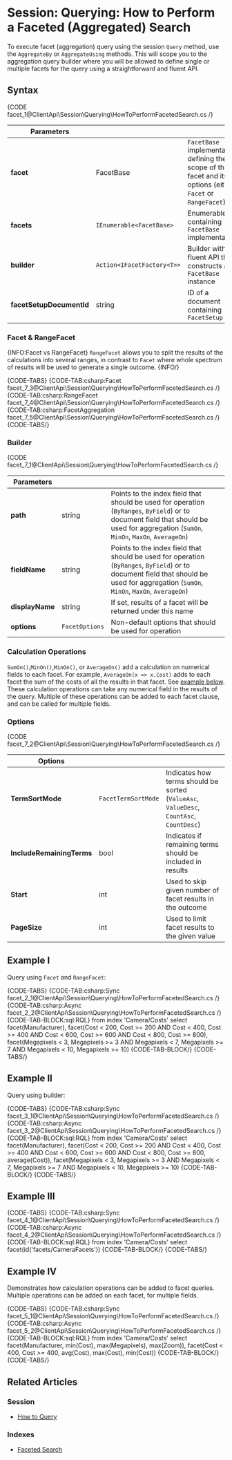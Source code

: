 # Session: Querying: How to Perform a Faceted (Aggregated) Search

To execute facet (aggregation) query using the session `Query` method, use the `AggregateBy` or `AggregateUsing` methods. This will scope you to the aggregation query builder where you will be allowed to define single or multiple facets for the query using a straightforward and fluent API.

## Syntax

{CODE facet_1@ClientApi\Session\Querying\HowToPerformFacetedSearch.cs /}

| Parameters | | |
| ------------- | ------------- | ----- |
| **facet** | FacetBase | `FacetBase` implementation defining the scope of the facet and its options (either `Facet` or `RangeFacet`) |
| **facets** | `IEnumerable<FacetBase>` | Enumerable containing `FacetBase` implementations |
| **builder** | `Action<IFacetFactory<T>>` | Builder with a fluent API that constructs a `FacetBase` instance |
| **facetSetupDocumentId** | string | ID of a document containing `FacetSetup` |

### Facet & RangeFacet

{INFO:Facet vs RangeFacet}
`RangeFacet` allows you to split the results of the calculations into several ranges, in contrast to `Facet` where whole spectrum of results will be used to generate a single outcome.
{INFO/}

{CODE-TABS}
{CODE-TAB:csharp:Facet facet_7_3@ClientApi\Session\Querying\HowToPerformFacetedSearch.cs /}
{CODE-TAB:csharp:RangeFacet facet_7_4@ClientApi\Session\Querying\HowToPerformFacetedSearch.cs /}
{CODE-TAB:csharp:FacetAggregation facet_7_5@ClientApi\Session\Querying\HowToPerformFacetedSearch.cs /}
{CODE-TABS/}
<br/>
### Builder

{CODE facet_7_1@ClientApi\Session\Querying\HowToPerformFacetedSearch.cs /}

| Parameters | | |
| ------------- | ------------- | ----- |
| **path** | string | Points to the index field that should be used for operation (`ByRanges`, `ByField`) or to document field that should be used for aggregation (`SumOn`, `MinOn`, `MaxOn`, `AverageOn`) |
| **fieldName** | string | Points to the index field that should be used for operation (`ByRanges`, `ByField`) or to document field that should be used for aggregation (`SumOn`, `MinOn`, `MaxOn`, `AverageOn`) |
| **displayName** | string | If set, results of a facet will be returned under this name |
| **options** | `FacetOptions` | Non-default options that should be used for operation |

### Calculation Operations

`SumOn()`,`MinOn()`,`MinOn()`, or `AverageOn()` add a calculation on numerical fields to each facet. 
For example, `AverageOn(x => x.Cost)` adds to each facet the sum of the costs of all the results in that 
facet. See [example below](../../../client-api/session/querying/how-to-perform-a-faceted-search#example-iv). 
These calculation operations can take any numerical field in the results of the query. Multiple of these 
operations can be added to each facet clause, and can be called for multiple fields.  

### Options

{CODE facet_7_2@ClientApi\Session\Querying\HowToPerformFacetedSearch.cs /}

| Options | | |
| ------------- | ------------- | ----- |
| **TermSortMode** | `FacetTermSortMode` | Indicates how terms should be sorted (`ValueAsc`, `ValueDesc`, `CountAsc`, `CountDesc`) |
| **IncludeRemainingTerms** | bool | Indicates if remaining terms should be included in results |
| **Start** | int | Used to skip given number of facet results in the outcome |
| **PageSize** | int | Used to limit facet results to the given value |

## Example I

Query using `Facet` and `RangeFacet`:  

{CODE-TABS}
{CODE-TAB:csharp:Sync facet_2_1@ClientApi\Session\Querying\HowToPerformFacetedSearch.cs /}
{CODE-TAB:csharp:Async facet_2_2@ClientApi\Session\Querying\HowToPerformFacetedSearch.cs /}
{CODE-TAB-BLOCK:sql:RQL}
from index 'Camera/Costs' 
select 
facet(Manufacturer), 
facet(Cost < 200, 
      Cost >= 200 AND Cost < 400, 
      Cost >= 400 AND Cost < 600, 
      Cost >= 600 AND Cost < 800, 
      Cost >= 800),
facet(Megapixels < 3, 
      Megapixels >= 3 AND Megapixels < 7, 
      Megapixels >= 7 AND Megapixels < 10, 
      Megapixels >= 10)
{CODE-TAB-BLOCK/}
{CODE-TABS/}

## Example II

Query using builder:  

{CODE-TABS}
{CODE-TAB:csharp:Sync facet_3_1@ClientApi\Session\Querying\HowToPerformFacetedSearch.cs /}
{CODE-TAB:csharp:Async facet_3_2@ClientApi\Session\Querying\HowToPerformFacetedSearch.cs /}
{CODE-TAB-BLOCK:sql:RQL}
from index 'Camera/Costs' 
select 
facet(Manufacturer), 
facet(Cost < 200, 
      Cost >= 200 AND Cost < 400, 
      Cost >= 400 AND Cost < 600, 
      Cost >= 600 AND Cost < 800, 
      Cost >= 800,
      average(Cost)),
facet(Megapixels < 3, 
      Megapixels >= 3 AND Megapixels < 7, 
      Megapixels >= 7 AND Megapixels < 10, 
      Megapixels >= 10)
{CODE-TAB-BLOCK/}
{CODE-TABS/}

## Example III

{CODE-TABS}
{CODE-TAB:csharp:Sync facet_4_1@ClientApi\Session\Querying\HowToPerformFacetedSearch.cs /}
{CODE-TAB:csharp:Async facet_4_2@ClientApi\Session\Querying\HowToPerformFacetedSearch.cs /}
{CODE-TAB-BLOCK:sql:RQL}
from index 'Camera/Costs' 
select facet(id('facets/CameraFacets'))
{CODE-TAB-BLOCK/}
{CODE-TABS/}

## Example IV

Demonstrates how calculation operations can be added to facet queries. 
Multiple operations can be added on each facet, for multiple fields.  

{CODE-TABS}
{CODE-TAB:csharp:Sync facet_5_1@ClientApi\Session\Querying\HowToPerformFacetedSearch.cs /}
{CODE-TAB:csharp:Async facet_5_2@ClientApi\Session\Querying\HowToPerformFacetedSearch.cs /}
{CODE-TAB-BLOCK:sql:RQL}
from index 'Camera/Costs'
select
facet(Manufacturer,
      min(Cost),
      max(Megapixels),
      max(Zoom)),
facet(Cost < 400,
      Cost >= 400,
      avg(Cost),
      max(Cost),
      min(Cost))
{CODE-TAB-BLOCK/}
{CODE-TABS/}

## Related Articles

### Session

- [How to Query](../../../client-api/session/querying/how-to-query)

### Indexes

- [Faceted Search](../../../indexes/querying/faceted-search) 
